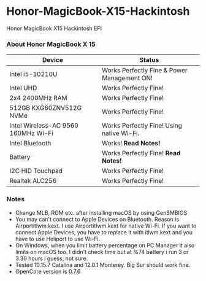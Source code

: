 # Honor-MagicBook-X15-Hackintosh
Honor MagicBook X15 Hackintosh EFI

### About Honor MagicBook X 15
                
Device  | Status
------------- | -------------
| Intel i5-10210U  | Works Perfectly Fine & Power Management ON! |
| Intel UHD  | Works Perfectly Fine! |
| 2x4 2400MHz RAM  | Works Perfectly Fine! |
| 512GB KXG60ZNV512G NVMe  | Works Perfectly Fine! |
| Intel Wireless-AC 9560 160MHz Wi-Fi | Works Perfectly Fine! Using native Wi-Fi. |
| Intel Bluetooth  | Works! **Read Notes!** |
| Battery  | Works Perfectly Fine! **Read Notes!**   |
| I2C HID Touchpad | Works Perfectly Fine!  |
| Realtek ALC256 | Works Perfectly Fine! |

                
### Notes
- Change MLB, ROM etc. after installing macOS by using GenSMBIOS
- You may can't connect to Apple Devices on Bluetooth. Reason is Airportitlwm.kext. I use Airportitlwm.kext for native Wi-Fi. If you want to connect Apple Devices, you have to replace it with itlwm.kext and you have to use Heliport to use Wi-Fi.
- On Windows, when you limit battery percentage on PC Manager it also limits on macOS too. I didn't check time but at %74 battery i run 3 or 3.30 hours i guess, not sure.
- Tested 10.15.7 Catalina and 12.0.1 Monterey. Big Sur should work fine.
- OpenCore version is 0.7.6
